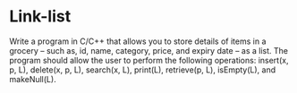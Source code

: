 # Link-list
Write a program in C/C++ that allows you to store details of items in a grocery – such as,
id, name, category, price, and expiry date – as a list. The program should allow the user to
perform the following operations: insert(x, p, L), delete(x, p, L), search(x, L), print(L),
retrieve(p, L), isEmpty(L), and makeNull(L).
